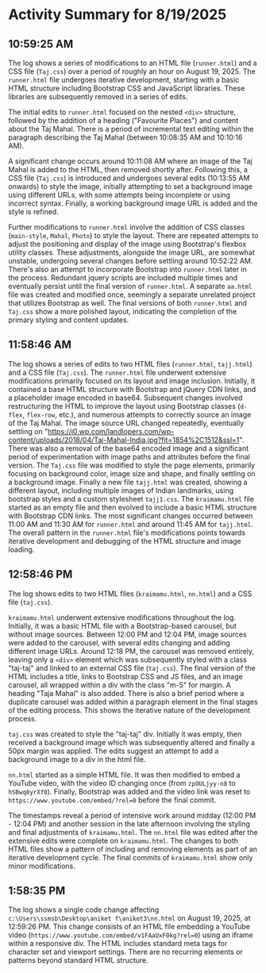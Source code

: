 # Activity Summary for 8/19/2025

## 10:59:25 AM
The log shows a series of modifications to an HTML file (`runner.html`) and a CSS file (`Taj.css`) over a period of roughly an hour on August 19, 2025.  The `runner.html` file undergoes iterative development, starting with a basic HTML structure including Bootstrap CSS and JavaScript libraries. These libraries are subsequently removed in a series of edits.

The initial edits to `runner.html` focused on the nested `<div>` structure, followed by the addition of a heading ("Favourite Places") and content about the Taj Mahal.  There is a period of incremental text editing within the paragraph describing the Taj Mahal (between 10:08:35 AM and 10:10:16 AM).

A significant change occurs around 10:11:08 AM where an image of the Taj Mahal is added to the HTML, then removed shortly after. Following this, a CSS file (`Taj.css`) is introduced and undergoes several edits  (10:13:55 AM onwards) to style the image, initially attempting to set a background image using different URLs, with some attempts being incomplete or using incorrect syntax.  Finally, a working background image URL is added and the style is refined.

Further modifications to `runner.html` involve the addition of CSS classes (`main-style`, `Mahal`, `Photo`) to style the layout.  There are repeated attempts to adjust the positioning and display of the image using Bootstrap's flexbox utility classes.  These adjustments, alongside the image URL, are somewhat unstable, undergoing several changes before settling around 10:52:22 AM. There's also an attempt to incorporate Bootstrap into `runner.html` later in the process. Redundant jquery scripts are included multiple times and eventually persist until the final version of `runner.html`. A separate `aa.html` file was created and modified once, seemingly a separate unrelated project that utilizes Bootstrap as well.  The final versions of both `runner.html` and `Taj.css` show a more polished layout, indicating the completion of the primary styling and content updates.


## 11:58:46 AM
The log shows a series of edits to two HTML files (`runner.html`, `tajj.html`) and a CSS file (`Taj.css`).  The `runner.html` file underwent extensive modifications primarily focused on its layout and image inclusion. Initially, it contained  a base HTML structure with Bootstrap and jQuery CDN links, and a placeholder image encoded in base64.  Subsequent changes involved restructuring the HTML to improve the layout using Bootstrap classes (`d-flex`, `flex-row`, etc.),  and numerous attempts to correctly source an image of the Taj Mahal.  The image source URL changed repeatedly, eventually settling on  "https://i0.wp.com/landlopers.com/wp-content/uploads/2018/04/Taj-Mahal-India.jpg?fit=1854%2C1512&ssl=1".  There was also a removal of the base64 encoded image and a significant period of experimentation with image paths and attributes before the final version.  The  `Taj.css` file was modified to style the page elements, primarily focusing on background color, image size and shape, and finally settling on a background image.   Finally a new file `tajj.html` was created, showing a different layout, including multiple images of Indian landmarks, using bootstrap styles and a custom stylesheet `tajj1.css`.  The  `kraimamu.html` file started as an empty file and then evolved to include a basic HTML structure with Bootstrap CDN links.  The most significant changes occurred between 11:00 AM and 11:30 AM for `runner.html` and around 11:45 AM for `tajj.html`.  The overall pattern in the `runner.html` file's modifications points towards iterative development and debugging of the HTML structure and image loading.


## 12:58:46 PM
The log shows edits to two HTML files (`kraimamu.html`, `nn.html`) and a CSS file (`taj.css`).

`kraimamu.html` underwent extensive modifications throughout the log.  Initially, it was a basic HTML file with a Bootstrap-based carousel, but without image sources.  Between 12:00 PM and 12:04 PM, image sources were added to the carousel, with several edits changing and adding different image URLs.  Around 12:18 PM, the carousel was removed entirely, leaving only a `<div>` element which was subsequently styled with a class "taj-taj" and linked to an external CSS file (`taj.css`). The final version of the HTML  includes a title, links to Bootstrap CSS and JS files, and an image carousel, all wrapped within a div with the class "m-5" for margin.  A heading "Taja Mahal" is also added. There is also a brief period where a duplicate carousel was added within a paragraph element in the final stages of the editing process. This shows the iterative nature of the development process.

`taj.css` was created to style the "taj-taj" div. Initially it was empty, then received a background image which was subsequently altered and finally a 50px margin was applied. The edits suggest an attempt to add a background image to a div in the html file.

`nn.html` started as a simple HTML file. It was then modified to embed a YouTube video, with the video ID changing once (from `zpOULjyy-n8` to `hSBwq8yrXf0`). Finally, Bootstrap  was added and the video link was reset to `https://www.youtube.com/embed/?rel=0` before the final commit.

The timestamps reveal a period of intensive work around midday (12:00 PM - 12:04 PM) and another session in the late afternoon involving the styling and final adjustments of `kraimamu.html`. The `nn.html` file was edited after the extensive edits were complete on `kraimamu.html`.  The changes to both HTML files show a pattern of including and removing elements as part of an iterative development cycle.  The final commits of `kraimamu.html` show only minor modifications.


## 1:58:35 PM
The log shows a single code change affecting `c:\Users\ssmsb\Desktop\aniket f\aniket3\nn.html` on August 19, 2025, at 12:59:26 PM.  This change consists of an HTML file embedding a YouTube video (`https://www.youtube.com/embed/v1FAaUxF0kg?rel=0`) using an iframe within a responsive div.  The HTML includes standard meta tags for character set and viewport settings.  There are no recurring elements or patterns beyond standard HTML structure.
